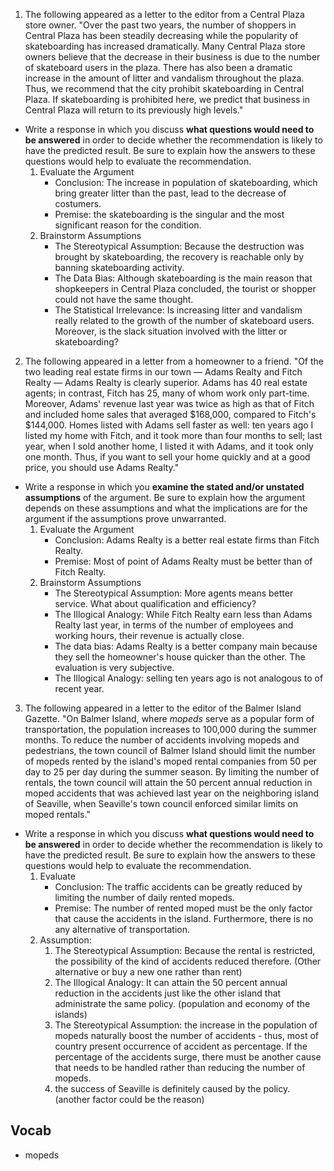 
1. The following appeared as a letter to the editor from a Central Plaza store owner. "Over the past two years, the number of shoppers in Central Plaza has been steadily decreasing while the popularity of skateboarding has increased dramatically. Many Central Plaza store owners believe that the decrease in their business is due to the number of skateboard users in the plaza. There has also been a dramatic increase in the amount of litter and vandalism throughout the plaza. Thus, we recommend that the city prohibit skateboarding in Central Plaza. If skateboarding is prohibited here, we predict that business in Central Plaza will return to its previously high levels."
- Write a response in which you discuss **what questions would need to be answered** in order to decide whether the recommendation is likely to have the predicted result. Be sure to explain how the answers to these questions would help to evaluate the recommendation.
	1. Evaluate the Argument
		- Conclusion: The increase in population of skateboarding, which bring greater litter than the past, lead to the decrease of costumers.
		- Premise: the skateboarding is the singular and the most significant reason for the condition.
	2. Brainstorm Assumptions
		- The Stereotypical Assumption: Because the destruction was brought by skateboarding, the recovery is reachable only by banning skateboarding activity.
		- The Data Bias: Although skateboarding is the main reason that shopkeepers in Central Plaza concluded, the tourist or shopper could not have the same thought.
		- The Statistical Irrelevance: Is increasing litter and vandalism really related to the growth of the number of skateboard users. Moreover, is the slack situation involved with the litter or skateboarding?

2. The following appeared in a letter from a homeowner to a friend. "Of the two leading real estate firms in our town — Adams Realty and Fitch Realty — Adams Realty is clearly superior. Adams has 40 real estate agents; in contrast, Fitch has 25, many of whom work only part-time. Moreover, Adams' revenue last year was twice as high as that of Fitch and included home sales that averaged $168,000, compared to Fitch's $144,000. Homes listed with Adams sell faster as well: ten years ago I listed my home with Fitch, and it took more than four months to sell; last year, when I sold another home, I listed it with Adams, and it took only one month. Thus, if you want to sell your home quickly and at a good price, you should use Adams Realty."
- Write a response in which you **examine the stated and/or unstated assumptions** of the argument. Be sure to explain how the argument depends on these assumptions and what the implications are for the argument if the assumptions prove unwarranted.
	1. Evaluate the Argument
		- Conclusion: Adams Realty is a better real estate firms than Fitch Realty.
		- Premise: Most of point of Adams Realty must be better than of Fitch Realty.
	2. Brainstorm Assumptions
		- The Stereotypical Assumption: More agents means better service. What about qualification and efficiency?
		- The Illogical Analogy: While Fitch Realty earn less than Adams Realty last year, in terms of the number of employees and working hours, their revenue is actually close.
		- The data bias: Adams Realty is a better company main because they sell the homeowner's house quicker than the other. The evaluation is very subjective.
		- The Illogical Analogy: selling ten years ago is not analogous to of recent year. 

3. The following appeared in a letter to the editor of the Balmer Island Gazette. "On Balmer Island, where *mopeds* serve as a popular form of transportation, the population increases to 100,000 during the summer months. To reduce the number of accidents involving mopeds and pedestrians, the town council of Balmer Island should limit the number of mopeds rented by the island's moped rental companies from 50 per day to 25 per day during the summer season. By limiting the number of rentals, the town council will attain the 50 percent annual reduction in moped accidents that was achieved last year on the neighboring island of Seaville, when Seaville's town council enforced similar limits on moped rentals."
- Write a response in which you discuss **what questions would need to be answered** in order to decide whether the recommendation is likely to have the predicted result. Be sure to explain how the answers to these questions would help to evaluate the recommendation.
	1. Evaluate
		- Conclusion: The traffic accidents can be greatly reduced by limiting the number of daily rented mopeds.
		- Premise: The number of rented moped must be the only factor that cause the accidents in the island. Furthermore, there is no any alternative of transportation.
	2. Assumption:
		1. The Stereotypical Assumption: Because the rental is restricted, the possibility of the kind of accidents reduced therefore. (Other alternative or buy a new one rather than rent)
		2. The Illogical Analogy: It can attain the 50 percent annual reduction in the accidents just like the other island that administrate the same policy. (population and economy of the islands)
		3. The Stereotypical Assumption: the increase in the population of mopeds naturally boost the number of accidents - thus, most of country present occurrence of accident as percentage. If the percentage of the accidents surge, there must be another cause that needs to be handled rather than reducing the number of mopeds.
		4. the success of Seaville is definitely caused by the policy. (another factor could be the reason)


## Vocab
- mopeds
